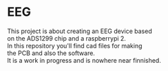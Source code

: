 EEG
===

This project is about creating an EEG device based  
on the ADS1299 chip and a raspberrypi 2.  
In this repository you'll find cad files for making  
the PCB and also the software.  
It is a work in progress and is nowhere near finnished.  


